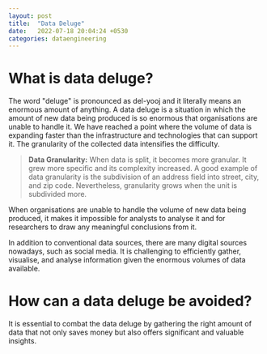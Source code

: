 ```yaml
---
layout: post
title:  "Data Deluge"
date:   2022-07-18 20:04:24 +0530
categories: dataengineering
---
```

# What is data deluge?
The word "deluge" is pronounced as del-yooj and it literally means an enormous amount of anything. A data deluge is a situation in which the amount of new data being produced is so enormous that organisations are unable to handle it. We have reached a point where the volume of data is expanding faster than the infrastructure and technologies that can support it. The granularity of the collected data intensifies the difficulty.

> **Data Granularity:** When data is split, it becomes more granular. It grew more specific and its complexity increased. A good example of data granularity is the subdivision of an address field into street, city, and zip code. Nevertheless, granularity grows when the unit is subdivided more.

When organisations are unable to handle the volume of new data being produced, it makes it impossible for analysts to analyse it and for researchers to draw any meaningful conclusions from it.

In addition to conventional data sources, there are many digital sources nowadays, such as social media. It is challenging to efficiently gather, visualise, and analyse information given the enormous volumes of data available.

# How can a data deluge be avoided?
It is essential to combat the data deluge by gathering the right amount of data that not only saves money but also offers significant and valuable insights.

[jekyll-docs]: https://jekyllrb.com/docs/home
[jekyll-gh]:   https://github.com/jekyll/jekyll
[jekyll-talk]: https://talk.jekyllrb.com/
